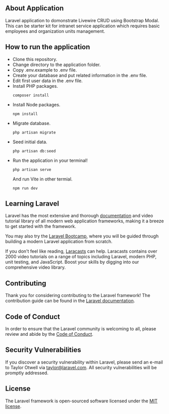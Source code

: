 
## About Application
Laravel application to domonstrate Livewire CRUD using Bootstrap Modal. This can be starter kit for intranet service application which requires basic employees and organization units management.

## How to run the application
- Clone this repository.
- Change directory to the application folder.
- Copy .env.example to .env file.
- Create your database and put related information in the .env file.
- Edit first user data in the .env file.
- Install PHP packages.
  ```
  composer install
  ```
- Install Node packages.
  ```
  npm install
  ```
- Migrate database.
  ```
  php artisan migrate
  ```
- Seed initial data.
  ```
  php artisan db:seed
  ```
- Run the application in your terminal!
  ```
  php artisan serve
  ```
  And run Vite in other termial.
  ```
  npm run dev
  ```

## Learning Laravel

Laravel has the most extensive and thorough [documentation](https://laravel.com/docs) and video tutorial library of all modern web application frameworks, making it a breeze to get started with the framework.

You may also try the [Laravel Bootcamp](https://bootcamp.laravel.com), where you will be guided through building a modern Laravel application from scratch.

If you don't feel like reading, [Laracasts](https://laracasts.com) can help. Laracasts contains over 2000 video tutorials on a range of topics including Laravel, modern PHP, unit testing, and JavaScript. Boost your skills by digging into our comprehensive video library.


## Contributing

Thank you for considering contributing to the Laravel framework! The contribution guide can be found in the [Laravel documentation](https://laravel.com/docs/contributions).

## Code of Conduct

In order to ensure that the Laravel community is welcoming to all, please review and abide by the [Code of Conduct](https://laravel.com/docs/contributions#code-of-conduct).

## Security Vulnerabilities

If you discover a security vulnerability within Laravel, please send an e-mail to Taylor Otwell via [taylor@laravel.com](mailto:taylor@laravel.com). All security vulnerabilities will be promptly addressed.

## License

The Laravel framework is open-sourced software licensed under the [MIT license](https://opensource.org/licenses/MIT).
